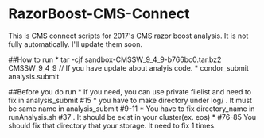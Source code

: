 # RazorBoost-CMS-Connect

This is CMS connect scripts for 2017's CMS razor boost analysis. It is not fully automatically. I'll update them soon.

##How to run
	* tar -cjf sandbox-CMSSW_9_4_9-b766bc0.tar.bz2 CMSSW_9_4_9  // If you have update about analyis code.
	* condor_submit analysis.submit


##Before you do run
	* If you need, you can use private filelist and need to fix in analysis_submit #15
	* you have to make directory under log/ . It must be same name in analysis_submit #9-11
	* You have to fix directory_name in runAnalysis.sh #37 . It should be exist in your cluster(ex. eos)
	* #76-85 You should fix that directory that your storage. It need to fix 1 times.

